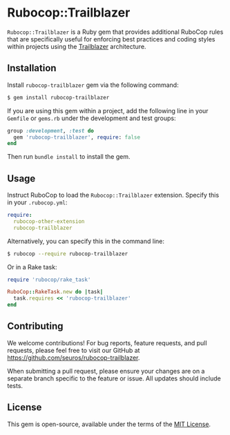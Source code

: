 # Rubocop::Trailblazer

`Rubocop::Trailblazer` is a Ruby gem that provides additional RuboCop rules that are specifically useful for enforcing best practices and coding styles within projects using the [Trailblazer](http://trailblazer.to/) architecture.

## Installation

Install `rubocop-trailblazer` gem via the following command:

```sh
$ gem install rubocop-trailblazer
```

If you are using this gem within a project, add the following line in your `Gemfile` or `gems.rb` under the development and test groups:
```ruby
group :development, :test do 
  gem 'rubocop-trailblazer', require: false 
end
```
Then run `bundle install` to install the gem.

## Usage

Instruct RuboCop to load the `Rubocop::Trailblazer` extension. Specify this in your `.rubocop.yml`:
```yaml 
require:
  rubocop-other-extension
  rubocop-trailblazer
```

Alternatively, you can specify this in the command line:
```sh
$ rubocop --require rubocop-trailblazer
```

Or in a Rake task:
```ruby
require 'rubocop/rake_task'

RuboCop::RakeTask.new do |task|
  task.requires << 'rubocop-trailblazer'
end
```

## Contributing

We welcome contributions! For bug reports, feature requests, and pull requests, please feel free to visit our GitHub at https://github.com/seuros/rubocop-trailblazer.

When submitting a pull request, please ensure your changes are on a separate branch specific to the feature or issue. All updates should include tests.

## License

This gem is open-source, available under the terms of the [MIT License](https://opensource.org/licenses/MIT).
